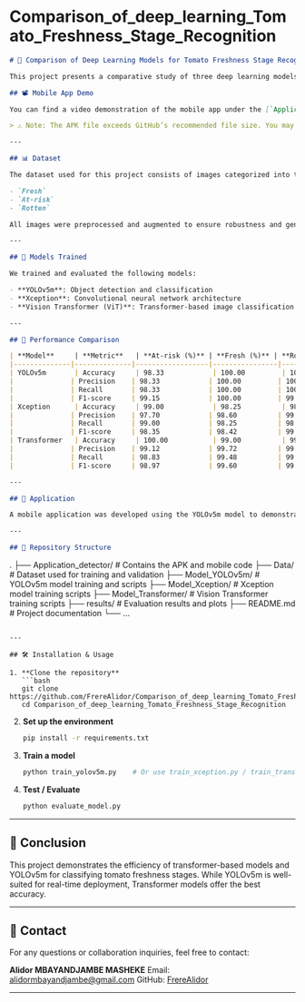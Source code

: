 # Comparison_of_deep_learning_Tomato_Freshness_Stage_Recognition

```markdown
# 🍅 Comparison of Deep Learning Models for Tomato Freshness Stage Recognition

This project presents a comparative study of three deep learning models — **YOLOv5m**, **Xception**, and a **Vision Transformer** — for the classification of tomato freshness stages: **Fresh**, **At-risk**, and **Rotten**. The project also includes a mobile application demo for real-time prediction.

## 📽️ Mobile App Demo

You can find a video demonstration of the mobile app under the [`Application_detector/`](./Application_detector) folder.

> ⚠️ Note: The APK file exceeds GitHub’s recommended file size. You may consider using [Git LFS](https://git-lfs.github.com) for better handling of large files.

---

## 📊 Dataset

The dataset used for this project consists of images categorized into three classes:

- `Fresh`
- `At-risk`
- `Rotten`

All images were preprocessed and augmented to ensure robustness and generalization across different lighting and environmental conditions.

---

## 🚀 Models Trained

We trained and evaluated the following models:

- **YOLOv5m**: Object detection and classification
- **Xception**: Convolutional neural network architecture
- **Vision Transformer (ViT)**: Transformer-based image classification

---

## 🧪 Performance Comparison

| **Model**     | **Metric**   | **At-risk (%)** | **Fresh (%)** | **Rotten (%)** | **Overall Accuracy (%)** | **Training Time** | **Prediction Time / image** |
|--------------|--------------|------------------|----------------|----------------|----------------------------|--------------------|-----------------------------|
| YOLOv5m       | Accuracy     | 98.33            | 100.00         | 100.00         | **99.44**                  | 2:33:57            | 156.1 ms                    |
|              | Precision    | 98.33            | 100.00         | 100.00         |                            |                    |                             |
|              | Recall       | 98.33            | 100.00         | 100.00         |                            |                    |                             |
|              | F1-score     | 99.15            | 100.00         | 99.17          |                            |                    |                             |
| Xception      | Accuracy     | 99.00            | 98.25          | 98.72          | 98.67                      | 1:46:01            | 762.0 ms                    |
|              | Precision    | 97.70            | 98.60          | 99.68          |                            |                    |                             |
|              | Recall       | 99.00            | 98.25          | 98.72          |                            |                    |                             |
|              | F1-score     | 98.35            | 98.42          | 99.20          |                            |                    |                             |
| Transformer   | Accuracy     | 100.00           | 99.00          | 99.00          | **99.56**                  | 4:40:35            | 33.9 ms                     |
|              | Precision    | 99.12            | 99.72          | 99.67          |                            |                    |                             |
|              | Recall       | 98.83            | 99.48          | 99.39          |                            |                    |                             |
|              | F1-score     | 98.97            | 99.60          | 99.53          |                            |                    |                             |

---

## 📱 Application

A mobile application was developed using the YOLOv5m model to demonstrate real-world usage. It allows for the detection and classification of tomato freshness stages using a smartphone camera.

---

## 📁 Repository Structure

```

.
├── Application\_detector/        # Contains the APK and mobile code
├── Data/                        # Dataset used for training and validation
├── Model\_YOLOv5m/               # YOLOv5m model training and scripts
├── Model\_Xception/              # Xception model training scripts
├── Model\_Transformer/           # Vision Transformer training scripts
├── results/                     # Evaluation results and plots
├── README.md                    # Project documentation
└── ...

````

---

## 🛠️ Installation & Usage

1. **Clone the repository**
   ```bash
   git clone https://github.com/FrereAlidor/Comparison_of_deep_learning_Tomato_Freshness_Stage_Recognition.git
   cd Comparison_of_deep_learning_Tomato_Freshness_Stage_Recognition
````

2. **Set up the environment**

   ```bash
   pip install -r requirements.txt
   ```

3. **Train a model**

   ```bash
   python train_yolov5m.py    # Or use train_xception.py / train_transformer.py
   ```

4. **Test / Evaluate**

   ```bash
   python evaluate_model.py
   ```

---

## 📌 Conclusion

This project demonstrates the efficiency of transformer-based models and YOLOv5m for classifying tomato freshness stages. While YOLOv5m is well-suited for real-time deployment, Transformer models offer the best accuracy.

---

## 📧 Contact

For any questions or collaboration inquiries, feel free to contact:

**Alidor MBAYANDJAMBE MASHEKE**
Email: [alidormbayandjambe@gmail.com](mailto:alidormbayandjambe@gmail.com)
GitHub: [FrereAlidor](https://github.com/FrereAlidor)

---


